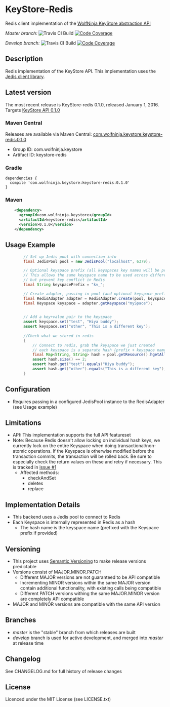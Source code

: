 # KeyStore-Redis
Redis client implementation of the [WolfNinja KeyStore abstraction API](http://github.com/wolfninja/KeyStore)

*Master branch:*
![Travis CI Build](https://img.shields.io/travis/wolfninja/KeyStore-redis.svg)
[![Code Coverage](https://img.shields.io/codecov/c/github/wolfninja/KeyStore-redis.svg)](https://codecov.io/github/wolfninja/KeyStore-redis)

*Develop branch:*
![Travis CI Build](https://img.shields.io/travis/wolfninja/KeyStore-redis/develop.svg)
[![Code Coverage](https://img.shields.io/codecov/c/github/wolfninja/KeyStore-redis/develop.svg)](https://codecov.io/github/wolfninja/KeyStore-redis?branch=develop)

## Description
Redis implementation of the KeyStore API. This implementation uses the [Jedis client library](https://github.com/xetorthio/jedis).

## Latest version
The most recent release is KeyStore-redis 0.1.0, released January 1, 2016. Targets [KeyStore API 0.1.0](https://github.com/wolfninja/KeyStore/tree/v0.1.0)

### Maven Central
Releases are available via Maven Central: [com.wolfninja.keystore:keystore-redis:0.1.0](http://search.maven.org/#artifactdetails|com.wolfninja.keystore|keystore-redis|0.1.0|bundle)

* Group ID: com.wolfninja.keystore
* Artifact ID: keystore-redis

### Gradle

```
dependencies {
  compile 'com.wolfninja.keystore:keystore-redis:0.1.0'
}
```

### Maven
```xml
    <dependency>
      <groupId>com.wolfninja.keystore</groupId>
      <artifactId>keystore-redis</artifactId>
      <version>0.1.0</version>
    </dependency>
```

## Usage Example
```java
		// Set up Jedis pool with connection info
		final JedisPool pool = new JedisPool("localhost", 6379);

		// Optional keyspace prefix (all keyspaces key names will be prefixed with this)
		// This allows the same keyspace name to be used across different backends (keeping API compatible),
		// but prevent key conflict in Redis
		final String keyspacePrefix = "kv_";

		// Create adaptor, passing in pool (and optional keyspace prefix)
		final RedisAdapter adapter = RedisAdapter.create(pool, keyspacePrefix);
		final Keyspace keyspace = adapter.getKeyspace("mySpace");

		
		// Add a key+value pair to the keyspace
		assert keyspace.set("test", "Hiya buddy");
		assert keyspace.set("other", "This is a different key");
		
		//Check what we stored in redis
		{
			// Connect to redis, grab the keyspace we just created
			// each keyspace is a separate hash (prefix + keyspace name)
			final Map<String, String> hash = pool.getResource().hgetAll("kv_mySpace");
			assert hash.size() == 2;
			assert hash.get("test").equals("Hiya buddy");
			assert hash.get("other").equals("This is a different key");
		}
```

## Configuration
- Requires passing in a configured JedisPool instance to the RedisAdapter (see Usage example)

## Limitations
- API: This implementation supports the full API featureset
- Note: Because Redis doesn't allow locking on individual hash keys, we currently lock on the entire Keyspace when doing transactional/non-atomic operations. If the Keyspace is otherwise modified before the transaction commits, the transaction will be rolled back. Be sure to especially check the return values on these and retry if necessary. This is tracked in [issue #1](https://github.com/wolfninja/KeyStore-redis/issues/1)
    - Affected methods:
        - checkAndSet
        - deletes
        - replace

## Implementation Details
- This backend uses a Jedis pool to connect to Redis
- Each Keyspace is internally represented in Redis as a hash
    - The hash name is the keyspace name (prefixed with the Keyspace prefix if provided)

## Versioning
- This project uses [Semantic Versioning](http://semver.org/) to make release versions predictable
- Versions consist of MAJOR.MINOR.PATCH
  - Different MAJOR versions are not guaranteed to be API compatible
  - Incrementing MINOR versions within the same MAJOR version contain additional functionality, with existing calls being compatible
  - Different PATCH versions withing the same MAJOR.MINOR version are completely API compatible
- MAJOR and MINOR versions are compatible with the same API version

## Branches
- *master* is the "stable" branch from which releases are built
- *develop* branch is used for active development, and merged into *master* at release time


## Changelog
See CHANGELOG.md for full history of release changes

## License
Licenced under the MIT License (see LICENSE.txt)
